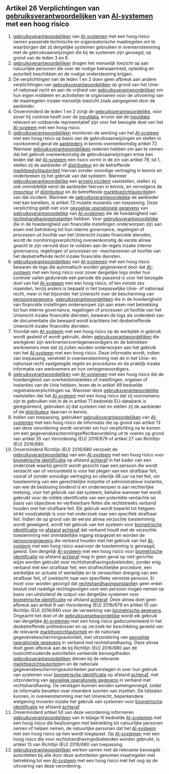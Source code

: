 ## Artikel 26 Verplichtingen van [gebruiksverantwoordelijken](a3.md#^gebruiksverantwoordelijke) van [AI-systemen](a3.md#^ai-systeem) met een hoog risico

1. [gebruiksverantwoordelijken](a3.md#^gebruiksverantwoordelijke) van [AI-systemen](a3.md#^ai-systeem) met een hoog risico nemen passende technische en organisatorische maatregelen om te waarborgen dat zij dergelijke systemen gebruiken in overeenstemming met de gebruiksaanwijzingen die bij de systemen zijn gevoegd, op grond van de leden 3 en 6.
2. [gebruiksverantwoordelijken](a3.md#^gebruiksverantwoordelijke) dragen het menselijk toezicht op aan natuurlijke personen die over de nodige bekwaamheid, opleiding en autoriteit beschikken en de nodige ondersteuning krijgen.
3. De verplichtingen van de leden 1 en 2 doen geen afbreuk aan andere verplichtingen van [gebruiksverantwoordelijken](a3.md#^gebruiksverantwoordelijke) op grond van het Unie- of nationaal recht en aan de vrijheid van [gebruiksverantwoordelijken](a3.md#^gebruiksverantwoordelijke) om hun eigen middelen en activiteiten te organiseren voor de uitvoering van de maatregelen inzake menselijk toezicht zoals aangegeven door de aanbieder.
4. Onverminderd de leden 1 en 2 zorgt de [gebruiksverantwoordelijke](a3.md#^gebruiksverantwoordelijke), voor zover hij controle heeft over de [inputdata](a3.md#^idata), ervoor dat de [inputdata](a3.md#^idata) relevant en voldoende representatief zijn voor het beoogde doel van het [AI-systeem](a3.md#^ai-systeem) met een hoog risico.
5. [gebruiksverantwoordelijken](a3.md#^gebruiksverantwoordelijke) monitoren de werking van het [AI-systeem](a3.md#^ai-systeem) met een hoog risico op basis van de gebruiksaanwijzingen en stellen in voorkomend geval de [aanbieders](a3.md#^aanbieder) in kennis overeenkomstig artikel 72. Wanneer [gebruiksverantwoordelijken](a3.md#^gebruiksverantwoordelijke) redenen hebben om aan te nemen dat het gebruik overeenkomstig de gebruiksaanwijzingen ertoe kan leiden dat dat [AI-systeem](a3.md#^ai-systeem) een risico vormt in de zin van artikel 79, lid 1, stellen zij de aanbieder of [distributeur](a3.md#^distributeur) en de betreffende [markttoezichtautoriteit](a3.md#^mta) hiervan zonder onnodige vertraging in kennis en onderbreken zij het gebruik van dat systeem. Wanneer [gebruiksverantwoordelijke](a3.md#^gebruiksverantwoordelijke) een [ernstig incident](a3.md#^eins) vaststellen, stellen zij ook onmiddellijk eerst de aanbieder hiervan in kennis, en vervolgens de [importeur](a3.md#^importeur) of [distributeur](a3.md#^distributeur) en de betreffende [markttoezichtautoriteit](a3.md#^mta)en van dat incident. Wanneer de [gebruiksverantwoordelijke](a3.md#^gebruiksverantwoordelijke) de aanbieder niet kan bereiken, is artikel 73 mutatis mutandis van toepassing. Deze verplichting geldt niet voor [gevoelige operationele gegevens](a3.md#^gog) van [gebruiksverantwoordelijke](a3.md#^gebruiksverantwoordelijke) van [AI-systemen](a3.md#^ai-systeem) die de hoedanigheid van [rechtshandhavingsinstantie](a3.md#^rhi)s hebben.
   Voor [gebruiksverantwoordelijke](a3.md#^gebruiksverantwoordelijke) die in de hoedanigheid van financiële instellingen onderworpen zijn aan eisen met betrekking tot hun interne governance, regelingen of processen uit hoofde van het Unierecht inzake financiële diensten, wordt de monitoringsverplichting overeenkomstig de eerste alinea geacht te zijn vervuld door te voldoen aan de regels inzake interne governance, regelingen of processen en -mechanismen uit hoofde van het desbetreffende recht inzake financiële diensten.
6. [gebruiksverantwoordelijken](a3.md#^gebruiksverantwoordelijke) van [AI-systemen](a3.md#^ai-systeem) met een hoog risico bewaren de logs die automatisch worden gegenereerd door dat [AI-systeem](a3.md#^ai-systeem) met een hoog risico voor zover dergelijke logs onder hun controle vallen gedurende een periode die passend is voor het beoogde doel van het [AI-systeem](a3.md#^ai-systeem) met een hoog risico, of ten minste zes maanden, tenzij anders is bepaald in het toepasselijke Unie- of nationaal recht, meer in het bijzonder het Unierecht over de bescherming van [persoonsgegevens](a3.md#^persg).
   [gebruiksverantwoordelijken](a3.md#^gebruiksverantwoordelijke) die in de hoedanigheid van financiële instellingen onderworpen zijn aan eisen met betrekking tot hun interne governance, regelingen of processen uit hoofde van het Unierecht inzake financiële diensten, bewaren de logs als onderdeel van de documentatie die bewaard wordt krachtens het desbetreffende Unierecht inzake financiële diensten.
7. Voordat een [AI-systeem](a3.md#^ai-systeem) met een hoog risico op de werkplek in gebruik wordt gesteld of wordt gebruikt, delen [gebruiksverantwoordelijken](a3.md#^gebruiksverantwoordelijke) die werkgever zijn werknemersvertegenwoordigers en de betrokken werknemers mee dat zij zullen worden onderworpen aan het gebruik van het [AI-systeem](a3.md#^ai-systeem) met een hoog risico. Deze informatie wordt, indien van toepassing, verstrekt in overeenstemming met de in het Unie- en nationaal recht vastgelegde regels en procedures en de praktijk inzake informatie van werknemers en hun vertegenwoordigers.
8. [gebruiksverantwoordelijken](a3.md#^gebruiksverantwoordelijke) van [AI-systemen](a3.md#^ai-systeem) met een hoog risico die de hoedanigheid van overheidsinstanties of instellingen, organen of instanties van de Unie hebben, leven de in artikel 49 bedoelde registratieverplichtingen na. Wanneer deze [gebruiksverantwoordelijke](a3.md#^gebruiksverantwoordelijke) vaststellen dat het [AI-systeem](a3.md#^ai-systeem) met een hoog risico dat zij voornemens zijn te gebruiken niet in de in artikel 71 bedoelde EU-databank is geregistreerd, gebruiken zij dat systeem niet en stellen zij de aanbieder of de [distributeur](a3.md#^distributeur) daarvan in kennis.
9. Indien van toepassing, gebruiken [gebruiksverantwoordelijken](a3.md#^gebruiksverantwoordelijke) van [AI-systemen](a3.md#^ai-systeem) met een hoog risico de informatie die op grond van artikel 13 van deze verordening wordt verstrekt om hun verplichting na te komen om een gegevensbeschermingseffectbeoordeling uit te voeren op grond van artikel 35 van Verordening (EU) 2016/679 of artikel 27 van Richtlijn (EU) 2016/680.
10. Onverminderd Richtlijn (EU) 2016/680 verzoekt de [gebruiksverantwoordelijke](a3.md#^gebruiksverantwoordelijke) van een [AI-systeem](a3.md#^ai-systeem) met een hoog risico voor [biometrische identificatie](a3.md#^bioid) op afstand [achteraf](a3.md#^sbach) in het kader van een onderzoek waarbij gericht wordt gezocht naar een persoon die wordt verdacht van of veroordeeld is voor het plegen van een strafbaar feit, vooraf of zonder onnodige vertraging en uiterlijk 48 uur na het feit, om toestemming van een gerechtelijke instantie of administratieve instantie, van wie de beslissing bindend is en onderworpen is aan rechterlijke toetsing, voor het gebruik van dat systeem, behalve wanneer het wordt gebruikt voor de initiële identificatie van een potentiële verdachte op basis van objectieve en verifieerbare feiten die rechtstreeks verband houden met het strafbare feit. Elk gebruik wordt beperkt tot hetgeen strikt noodzakelijk is voor het onderzoek naar een specifiek strafbaar feit.
    Indien de op grond van de eerste alinea verzochte toestemming wordt geweigerd, wordt het gebruik van het systeem voor [biometrische identificatie](a3.md#^bioid) op [afstand](a3.md#^sbia) [achteraf](a3.md#^sbach) dat verband houdt met de verzochte toestemming met onmiddellijke ingang stopgezet en worden de [persoonsgegevens](a3.md#^persg) die verband houden met het gebruik van het [AI-systeem](a3.md#^ai-systeem) met een hoog risico waarvoor de toestemming is gevraagd, gewist.
    Een dergelijk [AI-systeem](a3.md#^ai-systeem) met een hoog risico voor [biometrische identificatie](a3.md#^bioid) op afstand [achteraf](a3.md#^sbach) mag in geen geval op niet-gerichte wijze worden gebruikt voor rechtshandhavingsdoeleinden, zonder enig verband met een strafbaar feit, een strafrechtelijke procedure, een werkelijke en actuele of werkelijke en te verwachten dreiging van een strafbaar feit, of zoektocht naar een specifieke vermiste persoon. Er moet voor worden gezorgd dat [rechtshandhavingsinstantie](a3.md#^rhi)s geen enkel besluit met nadelige rechtsgevolgen voor een persoon mogen nemen op basis van uitsluitend de output van dergelijke systemen voor [biometrische identificatie](a3.md#^bioid) op afstand [achteraf](a3.md#^sbach).
    Deze alinea doet geen afbreuk aan artikel 9 van Verordening (EU) 2016/679 en artikel 10 van Richtlijn (EU) 2016/680 voor de verwerking van [biometrische gegevens](a3.md#^biog) .
    Ongeacht het doel of de [gebruiksverantwoordelijke](a3.md#^gebruiksverantwoordelijke) wordt elk gebruik van dergelijke [AI-systemen](a3.md#^ai-systeem) met een hoog risico gedocumenteerd in het desbetreffende politiedossier en op verzoek ter beschikking gesteld van de relevante [markttoezichtautoriteit](a3.md#^mta) en de nationale gegevensbeschermingsautoriteit, met uitzondering van [gevoelige operationele gegevens](a3.md#^gog) in verband met rechtshandhaving. Deze alinea doet geen afbreuk aan de bij Richtlijn (EU) 2016/680 aan de toezichthoudende autoriteiten verleende bevoegdheden.
    [gebruiksverantwoordelijken](a3.md#^gebruiksverantwoordelijke) dienen bij de relevante [markttoezichtautoriteit](a3.md#^mta)en en de nationale gegevensbeschermingsautoriteiten jaarverslagen in over hun gebruik van systemen voor [biometrische identificatie](a3.md#^bioid) op afstand [achteraf](a3.md#^sbach), met uitzondering van [gevoelige operationele gegevens](a3.md#^gog) in verband met rechtshandhaving. De verslagen kunnen worden samengevoegd, zodat ze informatie bevatten over meerdere soorten van inzetten.
    De lidstaten kunnen, in overeenstemming met het Unierecht, beperkendere wetgeving invoeren inzake het gebruik van systemen voor [biometrische identificatie](a3.md#^bioid) op afstand [achteraf](a3.md#^sbach).
11. Onverminderd artikel 50 van deze verordening informeren [gebruiksverantwoordelijken](a3.md#^gebruiksverantwoordelijke) van in bijlage III bedoelde [AI-systemen](a3.md#^ai-systeem) met een hoog risico die beslissingen met betrekking tot natuurlijke personen nemen of helpen nemen, de natuurlijke personen dat het [AI-systeem](a3.md#^ai-systeem) met een hoog risico op hen wordt toegepast. Op [AI-systemen](a3.md#^ai-systeem) met een hoog risico die voor rechtshandhavingsdoeleinden worden gebruikt, is artikel 13 van Richtlijn (EU) 2016/680 van toepassing.
12. [gebruiksverantwoordelijken](a3.md#^gebruiksverantwoordelijke) werken samen met de relevante bevoegde autoriteiten bij alle door deze autoriteiten genomen maatregelen met betrekking tot een [AI-systeem](a3.md#^ai-systeem) met een hoog risico met het oog op de uitvoering van deze verordening.